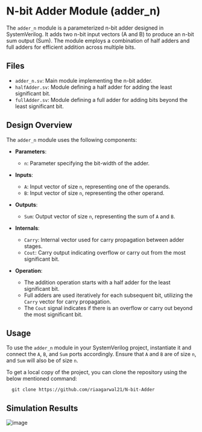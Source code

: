 # N-bit Adder Module (adder_n)

The `adder_n` module is a parameterized n-bit adder designed in SystemVerilog. It adds two n-bit input vectors (A and B) to produce an n-bit sum output (Sum). The module employs a combination of half adders and full adders for efficient addition across multiple bits.

## Files

- `adder_n.sv`: Main module implementing the n-bit adder.
- `halfAdder.sv`: Module defining a half adder for adding the least significant bit.
- `fullAdder.sv`: Module defining a full adder for adding bits beyond the least significant bit.

## Design Overview

The `adder_n` module uses the following components:
- **Parameters**: 
  - `n`: Parameter specifying the bit-width of the adder.
  
- **Inputs**:
  - `A`: Input vector of size `n`, representing one of the operands.
  - `B`: Input vector of size `n`, representing the other operand.

- **Outputs**:
  - `Sum`: Output vector of size `n`, representing the sum of `A` and `B`.

- **Internals**:
  - `Carry`: Internal vector used for carry propagation between adder stages.
  - `Cout`: Carry output indicating overflow or carry out from the most significant bit.

- **Operation**:
  - The addition operation starts with a half adder for the least significant bit.
  - Full adders are used iteratively for each subsequent bit, utilizing the `Carry` vector for carry propagation.
  - The `Cout` signal indicates if there is an overflow or carry out beyond the most significant bit.

## Usage

To use the `adder_n` module in your SystemVerilog project, instantiate it and connect the `A`, `B`, and `Sum` ports accordingly. Ensure that `A` and `B` are of size `n`, and `Sum` will also be of size `n`.

To get a local copy of the project, you can clone the repository using the below mentioned command:

      git clone https://github.com/riaagarwal21/N-bit-Adder

## Simulation Results
![image](https://github.com/user-attachments/assets/ad4e0c28-f655-4c5d-b63d-76c80670554c)


